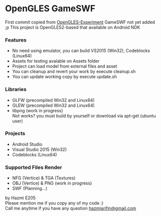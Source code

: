 # OpenGLES GameSWF
First commit copied from <a href="https://github.com/hazmi-e205/OpenGLES-Experiment" target="_blank">OpenGLES-Experiment</a>
GameSWF not yet added ;p
This project is OpenGLES2-based that available on Android NDK


### Features
+ No need using emulator, you can build VS2015 (Win32), Codeblocks (Linux64)
+ Assets for testing avalable on Assets folder 
+ Project can load model from external files and asset
+ You can cleanup and revert your work by execute cleanup.sh
+ You can update working copy by execute update.sh


### Libraries
+ GLFW (precompiled Win32 and Linux64)
+ GLEW (precompiled Win32 and Linux64)
+ libpng (work in progress)
<br>Not works? you must build by yourself or download via apt-get (ubuntu user)


### Projects
+ Android Studio
+ Visual Studio 2015 (Win32)
+ Codeblocks (Linux64)

### Supported Files Render
+ NFG (Vertice) & TGA (Textures)
+ OBJ (Vertice) & PNG (work in progress)
+ SWF (Planning...)

by Hazmi E205
<br>Please mention me if you copy any of my code :)
<br>Call me anytime if you have any question hazmiarifin@gmail.com
